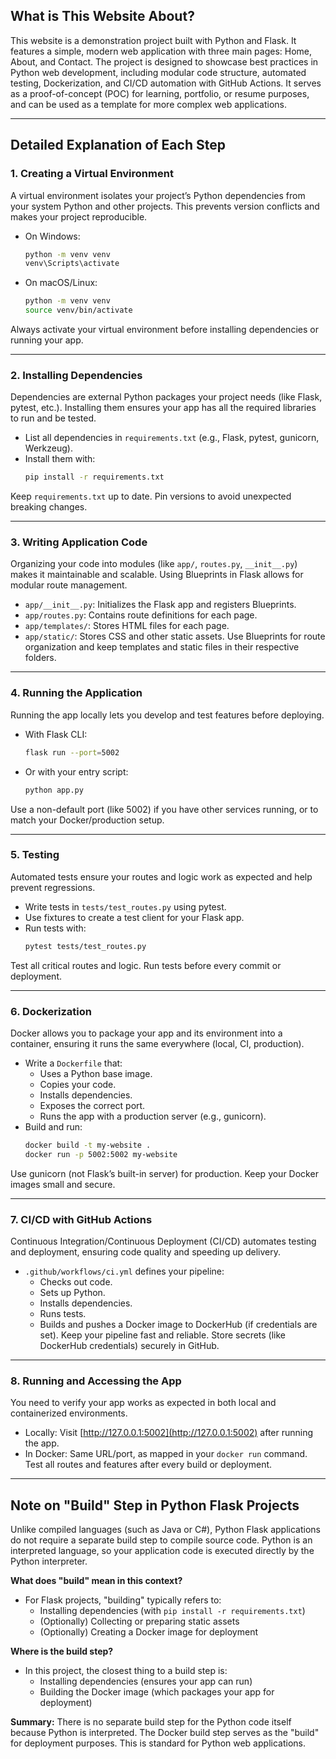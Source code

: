 ## What is This Website About?

This website is a demonstration project built with Python and Flask. It features a simple, modern web application with three main pages: Home, About, and Contact. The project is designed to showcase best practices in Python web development, including modular code structure, automated testing, Dockerization, and CI/CD automation with GitHub Actions. It serves as a proof-of-concept (POC) for learning, portfolio, or resume purposes, and can be used as a template for more complex web applications.

---

## Detailed Explanation of Each Step

### 1. Creating a Virtual Environment
A virtual environment isolates your project’s Python dependencies from your system Python and other projects. This prevents version conflicts and makes your project reproducible.

- On Windows:
  ```sh
  python -m venv venv
  venv\Scripts\activate
  ```
- On macOS/Linux:
  ```sh
  python -m venv venv
  source venv/bin/activate
  ```
Always activate your virtual environment before installing dependencies or running your app.

---

### 2. Installing Dependencies
Dependencies are external Python packages your project needs (like Flask, pytest, etc.). Installing them ensures your app has all the required libraries to run and be tested.

- List all dependencies in `requirements.txt` (e.g., Flask, pytest, gunicorn, Werkzeug).
- Install them with:
  ```sh
  pip install -r requirements.txt
  ```
Keep `requirements.txt` up to date. Pin versions to avoid unexpected breaking changes.

---

### 3. Writing Application Code
Organizing your code into modules (like `app/`, `routes.py`, `__init__.py`) makes it maintainable and scalable. Using Blueprints in Flask allows for modular route management.

- `app/__init__.py`: Initializes the Flask app and registers Blueprints.
- `app/routes.py`: Contains route definitions for each page.
- `app/templates/`: Stores HTML files for each page.
- `app/static/`: Stores CSS and other static assets.
Use Blueprints for route organization and keep templates and static files in their respective folders.

---

### 4. Running the Application
Running the app locally lets you develop and test features before deploying.

- With Flask CLI:
  ```sh
  flask run --port=5002
  ```
- Or with your entry script:
  ```sh
  python app.py
  ```
Use a non-default port (like 5002) if you have other services running, or to match your Docker/production setup.

---

### 5. Testing
Automated tests ensure your routes and logic work as expected and help prevent regressions.

- Write tests in `tests/test_routes.py` using pytest.
- Use fixtures to create a test client for your Flask app.
- Run tests with:
  ```sh
  pytest tests/test_routes.py
  ```
Test all critical routes and logic. Run tests before every commit or deployment.

---

### 6. Dockerization
Docker allows you to package your app and its environment into a container, ensuring it runs the same everywhere (local, CI, production).

- Write a `Dockerfile` that:
  - Uses a Python base image.
  - Copies your code.
  - Installs dependencies.
  - Exposes the correct port.
  - Runs the app with a production server (e.g., gunicorn).
- Build and run:
  ```sh
  docker build -t my-website .
  docker run -p 5002:5002 my-website
  ```
Use gunicorn (not Flask’s built-in server) for production. Keep your Docker images small and secure.

---

### 7. CI/CD with GitHub Actions
Continuous Integration/Continuous Deployment (CI/CD) automates testing and deployment, ensuring code quality and speeding up delivery.

- `.github/workflows/ci.yml` defines your pipeline:
  - Checks out code.
  - Sets up Python.
  - Installs dependencies.
  - Runs tests.
  - Builds and pushes a Docker image to DockerHub (if credentials are set).
Keep your pipeline fast and reliable. Store secrets (like DockerHub credentials) securely in GitHub.

---

### 8. Running and Accessing the App
You need to verify your app works as expected in both local and containerized environments.

- Locally: Visit [http://127.0.0.1:5002](http://127.0.0.1:5002) after running the app.
- In Docker: Same URL/port, as mapped in your `docker run` command.
Test all routes and features after every build or deployment.

---

## Note on "Build" Step in Python Flask Projects
Unlike compiled languages (such as Java or C#), Python Flask applications do not require a separate build step to compile source code. Python is an interpreted language, so your application code is executed directly by the Python interpreter. 

**What does "build" mean in this context?**
- For Flask projects, "building" typically refers to:
  - Installing dependencies (with `pip install -r requirements.txt`)
  - (Optionally) Collecting or preparing static assets
  - (Optionally) Creating a Docker image for deployment

**Where is the build step?**
- In this project, the closest thing to a build step is:
  - Installing dependencies (ensures your app can run)
  - Building the Docker image (which packages your app for deployment)

**Summary:**
There is no separate build step for the Python code itself because Python is interpreted. The Docker build step serves as the "build" for deployment purposes. This is standard for Python web applications.
